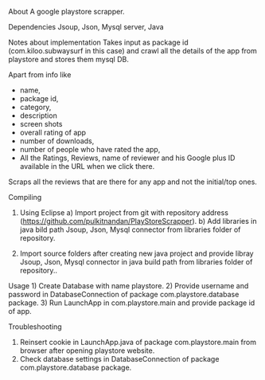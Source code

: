 About
A google playstore scrapper.

Dependencies
Jsoup, Json, Mysql server, Java

Notes about implementation
Takes input as package id (com.kiloo.subwaysurf  in this case) and crawl all the details of the app from playstore and stores them mysql  DB. 

Apart from info like 
- name, 
- package id, 
- category, 
- description
- screen shots 
- overall rating of app
- number of downloads, 
- number of people who have rated the app, 
- All the Ratings, Reviews, name of reviewer and his Google plus ID available in the URL when we click there. 

Scraps all the reviews that are there for any app and not the initial/top ones.

Compiling
1) Using Eclipse
	a) Import project from git with repository address (https://github.com/pulkitnandan/PlayStoreScrapper).
	b) Add libraries in java bild path Jsoup, Json, Mysql connector from libraries folder of repository.

2) Import source folders after creating new java project and provide libray Jsoup, Json, Mysql connector in java build path from libraries folder of repository..	

Usage
 	1) Create Database with name playstore.
	2) Provide username and password in DatabaseConnection  of package  com.playstore.database package.
	3) Run LaunchApp in com.playstore.main and provide package id of app.
	
Troubleshooting
1) Reinsert  cookie in  LaunchApp.java of package com.playstore.main  from browser after opening playstore website.
2) Check database settings in DatabaseConnection of package  com.playstore.database package.
